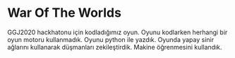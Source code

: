 # War Of The Worlds

GGJ2020 hackhatonu için kodladığımız oyun.
Oyunu kodlarken herhangi bir oyun motoru kullanmadık.
Oyunu python ile yazdık.
Oyunda yapay sinir ağlarını kullanarak düşmanları zekileştirdik.
Makine öğrenmesini kullandık.
